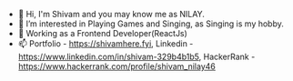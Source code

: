 - 👋 Hi, I'm Shivam and you may know me as NILAY.
- 👀 I’m interested in Playing Games and Singing, as Singing is my hobby.
- 🌱 Working as a Frontend Developer(ReactJs)
- 📫 Portfolio - https://shivamhere.fyi, Linkedin - https://www.linkedin.com/in/shivam-329b4b1b5, HackerRank - https://www.hackerrank.com/profile/shivam_nilay46

<!---
brainDensed/brainDensed is a ✨ special ✨ repository because its `README.md` (this file) appears on your GitHub profile.
You can click the Preview link to take a look at your changes.
--->
